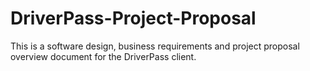 # DriverPass-Project-Proposal
This is a software design, business requirements and project proposal overview document for the DriverPass client.
